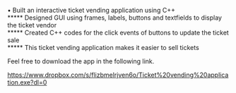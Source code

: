 •	Built an interactive ticket vending application using C++  
***** Designed GUI using frames, labels, buttons and textfields to display the ticket vendor  
***** Created  C++ codes for the click events of buttons to update the ticket sale  
***** This ticket vending application makes it easier to sell tickets  

Feel free to download the app in the following link.  

https://www.dropbox.com/s/flizbmelrjven6o/Ticket%20vending%20application.exe?dl=0

